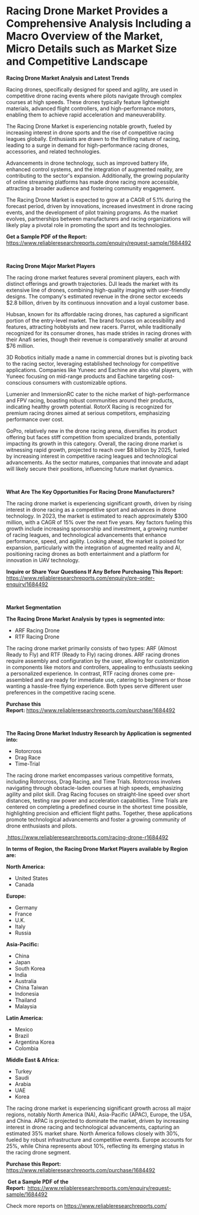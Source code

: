 <p><h1>Racing Drone Market Provides a Comprehensive Analysis Including a Macro Overview of the Market, Micro Details such as Market Size and Competitive Landscape</h1></p><p><strong>Racing Drone Market Analysis and Latest Trends</strong></p>
<p><p>Racing drones, specifically designed for speed and agility, are used in competitive drone racing events where pilots navigate through complex courses at high speeds. These drones typically feature lightweight materials, advanced flight controllers, and high-performance motors, enabling them to achieve rapid acceleration and maneuverability.</p><p>The Racing Drone Market is experiencing notable growth, fueled by increasing interest in drone sports and the rise of competitive racing leagues globally. Enthusiasts are drawn to the thrilling nature of racing, leading to a surge in demand for high-performance racing drones, accessories, and related technologies. </p><p>Advancements in drone technology, such as improved battery life, enhanced control systems, and the integration of augmented reality, are contributing to the sector's expansion. Additionally, the growing popularity of online streaming platforms has made drone racing more accessible, attracting a broader audience and fostering community engagement. </p><p>The Racing Drone Market is expected to grow at a CAGR of 5.1% during the forecast period, driven by innovations, increased investment in drone racing events, and the development of pilot training programs. As the market evolves, partnerships between manufacturers and racing organizations will likely play a pivotal role in promoting the sport and its technologies.</p></p>
<p><strong>Get a Sample PDF of the Report:&nbsp;</strong> <a href="https://www.reliableresearchreports.com/enquiry/request-sample/1684492?utm_campaign=2098&utm_medium=2&utm_source=Github&utm_content=ia&utm_term=06022025&utm_id=racing-drone">https://www.reliableresearchreports.com/enquiry/request-sample/1684492</a></p>
<p>&nbsp;</p>
<p><strong>Racing Drone Major Market Players</strong></p>
<p><p>The racing drone market features several prominent players, each with distinct offerings and growth trajectories. DJI leads the market with its extensive line of drones, combining high-quality imaging with user-friendly designs. The company's estimated revenue in the drone sector exceeds $2.8 billion, driven by its continuous innovation and a loyal customer base.</p><p>Hubsan, known for its affordable racing drones, has captured a significant portion of the entry-level market. The brand focuses on accessibility and features, attracting hobbyists and new racers. Parrot, while traditionally recognized for its consumer drones, has made strides in racing drones with their Anafi series, though their revenue is comparatively smaller at around $76 million.</p><p>3D Robotics initially made a name in commercial drones but is pivoting back to the racing sector, leveraging established technology for competitive applications. Companies like Yuneec and Eachine are also vital players, with Yuneec focusing on mid-range products and Eachine targeting cost-conscious consumers with customizable options.</p><p>Lumenier and ImmersionRC cater to the niche market of high-performance and FPV racing, boasting robust communities around their products, indicating healthy growth potential. RotorX Racing is recognized for premium racing drones aimed at serious competitors, emphasizing performance over cost.</p><p>GoPro, relatively new in the drone racing arena, diversifies its product offering but faces stiff competition from specialized brands, potentially impacting its growth in this category. Overall, the racing drone market is witnessing rapid growth, projected to reach over $8 billion by 2025, fueled by increasing interest in competitive racing leagues and technological advancements. As the sector matures, companies that innovate and adapt will likely secure their positions, influencing future market dynamics.</p></p>
<p>&nbsp;</p>
<p><strong>What Are The Key Opportunities For Racing Drone Manufacturers?</strong></p>
<p><p>The racing drone market is experiencing significant growth, driven by rising interest in drone racing as a competitive sport and advances in drone technology. In 2023, the market is estimated to reach approximately $300 million, with a CAGR of 15% over the next five years. Key factors fueling this growth include increasing sponsorship and investment, a growing number of racing leagues, and technological advancements that enhance performance, speed, and agility. Looking ahead, the market is poised for expansion, particularly with the integration of augmented reality and AI, positioning racing drones as both entertainment and a platform for innovation in UAV technology.</p></p>
<p><strong>Inquire or Share Your Questions If Any Before Purchasing This Report:</strong> <a href="https://www.reliableresearchreports.com/enquiry/pre-order-enquiry/1684492?utm_campaign=2098&utm_medium=2&utm_source=Github&utm_content=ia&utm_term=06022025&utm_id=racing-drone">https://www.reliableresearchreports.com/enquiry/pre-order-enquiry/1684492</a></p>
<p>&nbsp;</p>
<p><strong>Market Segmentation</strong></p>
<p><strong>The Racing Drone Market Analysis by types is segmented into:</strong></p>
<p><ul><li>ARF Racing Drone</li><li>RTF Racing Drone</li></ul></p>
<p><p>The racing drone market primarily consists of two types: ARF (Almost Ready to Fly) and RTF (Ready to Fly) racing drones. ARF racing drones require assembly and configuration by the user, allowing for customization in components like motors and controllers, appealing to enthusiasts seeking a personalized experience. In contrast, RTF racing drones come pre-assembled and are ready for immediate use, catering to beginners or those wanting a hassle-free flying experience. Both types serve different user preferences in the competitive racing scene.</p></p>
<p><strong>Purchase this Report:&nbsp;</strong><a href="https://www.reliableresearchreports.com/purchase/1684492?utm_campaign=2098&utm_medium=2&utm_source=Github&utm_content=ia&utm_term=06022025&utm_id=racing-drone">https://www.reliableresearchreports.com/purchase/1684492</a></p>
<p>&nbsp;</p>
<p><strong>The Racing Drone Market Industry Research by Application is segmented into:</strong></p>
<p><ul><li>Rotorcross</li><li>Drag Race</li><li>Time-Trial</li></ul></p>
<p><p>The racing drone market encompasses various competitive formats, including Rotorcross, Drag Racing, and Time Trials. Rotorcross involves navigating through obstacle-laden courses at high speeds, emphasizing agility and pilot skill. Drag Racing focuses on straight-line speed over short distances, testing raw power and acceleration capabilities. Time Trials are centered on completing a predefined course in the shortest time possible, highlighting precision and efficient flight paths. Together, these applications promote technological advancements and foster a growing community of drone enthusiasts and pilots.</p></p>
<p><a href="https://www.reliableresearchreports.com/racing-drone-r1684492?utm_campaign=2098&utm_medium=2&utm_source=Github&utm_content=ia&utm_term=06022025&utm_id=racing-drone">&nbsp;https://www.reliableresearchreports.com/racing-drone-r1684492</a></p>
<p><strong>In terms of Region, the Racing Drone Market Players available by Region are:</strong></p>
<p>
    <p> <strong> North America: </strong>
        <ul>
            <li>United States</li>
            <li>Canada</li>
        </ul>
        </p> 
    <p> <strong> Europe: </strong>
        <ul>
            <li>Germany</li>
            <li>France</li>
            <li>U.K.</li>
            <li>Italy</li>
            <li>Russia</li>
        </ul>
        </p> 
    <p> <strong> Asia-Pacific: </strong>
        <ul>
            <li>China</li>
            <li>Japan</li>
            <li>South Korea</li>
            <li>India</li>
            <li>Australia</li>
            <li>China Taiwan</li>
            <li>Indonesia</li>
            <li>Thailand</li>
            <li>Malaysia</li>
        </ul>
        </p> 
    <p> <strong> Latin America: </strong>
        <ul>
            <li>Mexico</li>
            <li>Brazil</li>
            <li>Argentina Korea</li>
            <li>Colombia</li>
        </ul>
        </p> 
    <p> <strong> Middle East & Africa: </strong>
        <ul>
            <li>Turkey</li>
            <li>Saudi</li>
            <li>Arabia</li>
            <li>UAE</li>
            <li>Korea</li>
        </ul>
    </p>
    </p>
<p><p>The racing drone market is experiencing significant growth across all major regions, notably North America (NA), Asia-Pacific (APAC), Europe, the USA, and China. APAC is projected to dominate the market, driven by increasing interest in drone racing and technological advancements, capturing an estimated 35% market share. North America follows closely with 30%, fueled by robust infrastructure and competitive events. Europe accounts for 25%, while China represents about 10%, reflecting its emerging status in the racing drone segment.</p></p>
<p><strong>Purchase this Report: </strong><a href="https://www.reliableresearchreports.com/purchase/1684492?utm_campaign=2098&utm_medium=2&utm_source=Github&utm_content=ia&utm_term=06022025&utm_id=racing-drone">https://www.reliableresearchreports.com/purchase/1684492</a></p>
<p>&nbsp;<strong>Get a Sample PDF of the Report:&nbsp;&nbsp;</strong><a href="https://www.reliableresearchreports.com/enquiry/request-sample/1684492?utm_campaign=2098&utm_medium=2&utm_source=Github&utm_content=ia&utm_term=06022025&utm_id=racing-drone">https://www.reliableresearchreports.com/enquiry/request-sample/1684492</a></p>
<p><strong></strong></p>
<p>Check more reports on <a href="https://www.reliableresearchreports.com/?utm_campaign=2098&utm_medium=2&utm_source=Github&utm_content=ia&utm_term=06022025&utm_id=racing-drone">https://www.reliableresearchreports.com/</a></p>